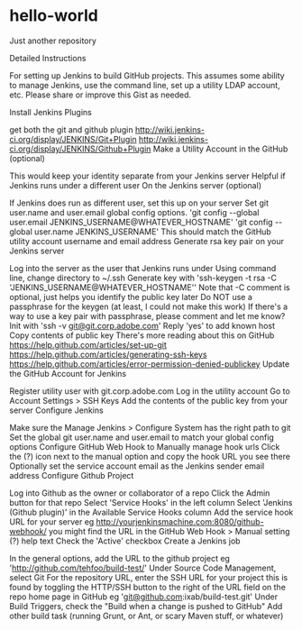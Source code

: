# hello-world
Just another repository


Detailed Instructions

For setting up Jenkins to build GitHub projects. This assumes some ability to manage Jenkins, use the command line, set up a utility LDAP account, etc. Please share or improve this Gist as needed.

Install Jenkins Plugins

get both the git and github plugin
http://wiki.jenkins-ci.org/display/JENKINS/Git+Plugin
http://wiki.jenkins-ci.org/display/JENKINS/Github+Plugin
Make a Utility Account in the GitHub (optional)

This would keep your identity separate from your Jenkins server
Helpful if Jenkins runs under a different user
On the Jenkins server (optional)

If Jenkins does run as different user, set this up on your server
Set git user.name and user.email global config options.
'git config --global user.email JENKINS_USERNAME@WHATEVER_HOSTNAME'
'git config --global user.name JENKINS_USERNAME'
This should match the GitHub utility account username and email address
Generate rsa key pair on your Jenkins server

Log into the server as the user that Jenkins runs under
Using command line, change directory to ~/.ssh
Generate key with 'ssh-keygen -t rsa -C 'JENKINS_USERNAME@WHATEVER_HOSTNAME''
Note that -C comment is optional, just helps you identify the public key later
Do NOT use a passphrase for the keygen (at least, I could not make this work)
If there's a way to use a key pair with passphrase, please comment and let me know?
Init with 'ssh -v git@git.corp.adobe.com'
Reply 'yes' to add known host
Copy contents of public key
There's more reading about this on GitHub https://help.github.com/articles/set-up-git https://help.github.com/articles/generating-ssh-keys https://help.github.com/articles/error-permission-denied-publickey
Update the GitHub Account for Jenkins

Register utility user with git.corp.adobe.com
Log in the utility account
Go to Account Settings > SSH Keys
Add the contents of the public key from your server
Configure Jenkins

Make sure the Manage Jenkins > Configure System has the right path to git
Set the global git user.name and user.email to match your global config options
Configure GitHub Web Hook to Manually manage hook urls
Click the (?) icon next to the manual option and copy the hook URL you see there
Optionally set the service account email as the Jenkins sender email address
Configure Github Project

Log into Github as the owner or collaborator of a repo
Click the Admin button for that repo
Select 'Service Hooks' in the left column
Select 'Jenkins (Github plugin)' in the Available Service Hooks column
Add the service hook URL for your server eg http://yourjenkinsmachine.com:8080/github-webhook/ you might find the URL in the GitHub Web Hook > Manual setting (?) help text
Check the 'Active' checkbox
Create a Jenkins job

In the general options, add the URL to the github project eg 'http://github.com/tehfoo/build-test/'
Under Source Code Management, select Git
For the repository URL, enter the SSH URL for your project this is found by toggling the HTTP/SSH button to the right of the URL field on the repo home page in GitHub eg 'git@github.com:ixab/build-test.git'
Under Build Triggers, check the "Build when a change is pushed to GitHub"
Add other build task (running Grunt, or Ant, or scary Maven stuff, or whatever)
